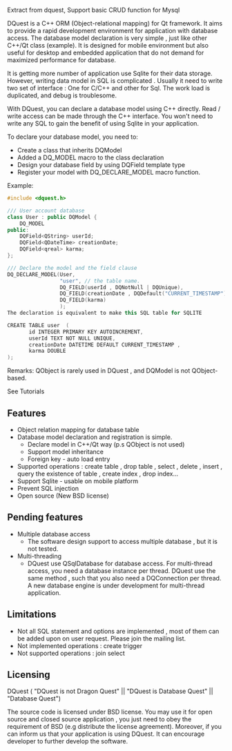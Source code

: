 Extract from dquest, Support basic CRUD function for Mysql

DQuest is a C++ ORM (Object-relational mapping) for Qt framework. It aims to provide a rapid development environment for application with 
database access. The database model declaration is very simple , just like other C++/Qt class (example). It is designed for mobile environment 
but also useful for desktop and embedded application that do not demand for maximized performance for database.

It is getting more number of application use Sqlite for their data storage. However, writing data model in SQL is complicated . Usually it need 
to write two set of interface : One for C/C++ and other for Sql. The work load is duplicated, and debug is troublesome.

With DQuest, you can declare a database model using C++ directly. Read / write access can be made through the C++ interface. You won't need to 
write any SQL to gain the benefit of using Sqlite in your application.

To declare your database model, you need to:

 * Create a class that inherits DQModel
 * Added a DQ_MODEL macro to the class declaration
 * Design your database field by using DQField  template type
 * Register your model with DQ_DECLARE_MODEL macro function.

Example:

```c++
#include <dquest.h>

/// User account database
class User : public DQModel {
    DQ_MODEL
public:
    DQField<QString> userId;
    DQField<QDateTime> creationDate;
    DQField<qreal> karma;
};

/// Declare the model and the field clause
DQ_DECLARE_MODEL(User,
                 "user", // the table name.
                 DQ_FIELD(userId , DQNotNull | DQUnique), 
                 DQ_FIELD(creationDate , DQDefault("CURRENT_TIMESTAMP") ), 
                 DQ_FIELD(karma) 
                 );
The declaration is equivalent to make this SQL table for SQLITE

CREATE TABLE user  (
       id INTEGER PRIMARY KEY AUTOINCREMENT,
       userId TEXT NOT NULL UNIQUE,
       creationDate DATETIME DEFAULT CURRENT_TIMESTAMP ,
       karma DOUBLE
);
```

Remarks: QObject is rarely used in DQuest , and DQModel is not QObject-based.

See Tutorials

Features
--------

* Object relation mapping for database table
* Database model declaration and registration is simple.
	* Declare model in C++/Qt way (p.s QObject is not used)
	* Support model inheritance
	* Foreign key - auto load entry
* Supported operations : create table , drop table , select , delete , insert , query the existence of table , create index , drop index...
* Support Sqlite - usable on mobile platform
* Prevent SQL injection
* Open source (New BSD license)

Pending features
----------------

* Multiple database access
	* The software design support to access multiple database , but it is not tested.
* Multi-threading
	* DQuest use QSqlDatabase for database access. For multi-thread access, you need a database instance per thread. DQuest use the same 
method , such that you also need a DQConnection per thread. A new database engine is under development for multi-thread application.

Limitations
-----------

* Not all SQL statement and options are implemented , most of them can be added upon on user request. Please join the mailing list.
* Not implemented operations : create trigger
* Not supported operations : join select

Licensing
---------

DQuest ( "DQuest is not Dragon Quest" || "DQuest is Database Quest" || "Database Quest")

The source code is licensed under BSD license. You may use it for open source and closed source application , you just need to obey the 
requirement of BSD (e.g distribute the license agreement). Moreover, if you can inform us that your application is using DQuest. It can 
encourage developer to further develop the software.
